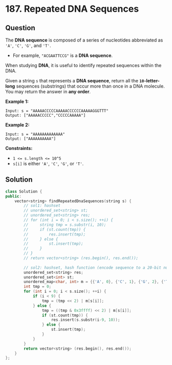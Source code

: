 # 187. Repeated DNA Sequences

## Question

The **DNA sequence** is composed of a series of nucleotides abbreviated as `'A'`, `'C'`, `'G'`, and `'T'`.

* For example, `"ACGAATTCCG"` is a **DNA sequence**.

When studying **DNA**, it is useful to identify repeated sequences within the DNA.

Given a string `s` that represents a **DNA sequence**, return all the **`10`-letter-long** sequences \(substrings\) that occur more than once in a DNA molecule. You may return the answer in **any order**.

**Example 1:**

```text
Input: s = "AAAAACCCCCAAAAACCCCCCAAAAAGGGTTT"
Output: ["AAAAACCCCC","CCCCCAAAAA"]
```

**Example 2:**

```text
Input: s = "AAAAAAAAAAAAA"
Output: ["AAAAAAAAAA"]
```

**Constraints:**

* `1 <= s.length <= 10^5`
* `s[i]` is either `'A'`, `'C'`, `'G'`, or `'T'`.

## Solution

```cpp
class Solution {
public:
    vector<string> findRepeatedDnaSequences(string s) {
        // sol1: hashset
        // unordered_set<string> st;
        // unordered_set<string> res;
        // for (int i = 0; i < s.size(); ++i) {
        //     string tmp = s.substr(i, 10);
        //     if (st.count(tmp)) {
        //         res.insert(tmp);
        //     } else {
        //         st.insert(tmp);
        //     }
        // }
        // return vector<string> (res.begin(), res.end());
        
        // sol2: hashset, hash function (encode sequence to a 20-bit number)
        unordered_set<string> res;
        unordered_set<int> st;
        unordered_map<char, int> m = {{'A', 0}, {'C', 1}, {'G', 2}, {'T', 3}};
        int tmp = 0;
        for (int i = 0; i < s.size(); ++i) {
            if (i < 9) {
                tmp = (tmp << 2) | m[s[i]];
            } else {
                tmp = ((tmp & 0x3ffff) << 2) | m[s[i]];
                if (st.count(tmp)) {
                    res.insert(s.substr(i-9, 10));
                } else {
                    st.insert(tmp);
                }
            }
        }
        return vector<string> (res.begin(), res.end());
    }
};
```

